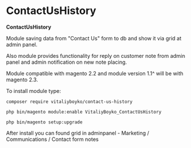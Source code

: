 # ContactUsHistory

**ContactUsHistory**

Module saving data from "Contact Us" form to db and show it via grid at admin panel.

Also module provides functionality for reply on customer note
from admin panel and admin notification on new note placing.

Module compatible with magento 2.2 and module version 1.1^ will be with magento 2.3.

To install module type:

  `composer require vitaliyboyko/contact-us-history`
  
  `php bin/magento module:enable VitaliyBoyko_ContactUsHistory`
  
  `php bin/magento setup:upgrade`

After install you can found grid in adminpanel - Marketing / Communications / Contact form notes